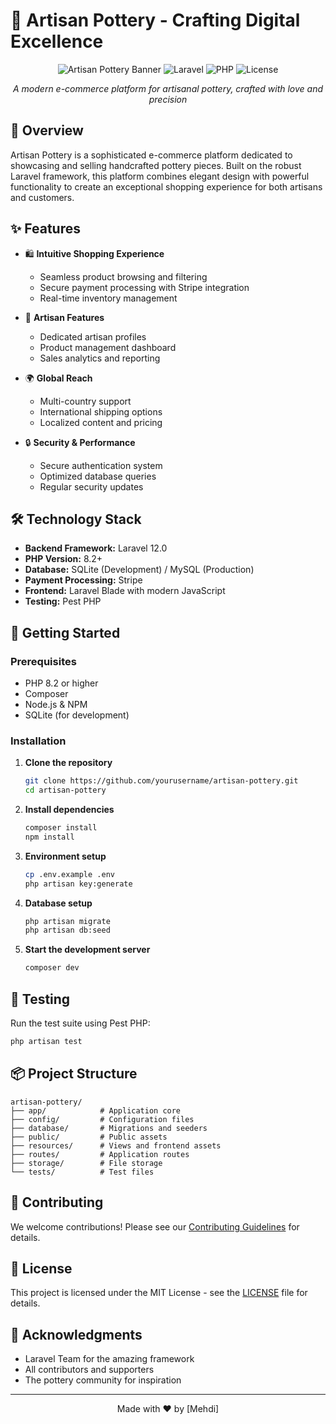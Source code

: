 # 🏺 Artisan Pottery - Crafting Digital Excellence

<div align="center">

![Artisan Pottery Banner](https://img.shields.io/badge/Artisan%20Pottery-Crafting%20Digital%20Excellence-blueviolet)
![Laravel](https://img.shields.io/badge/Laravel-v12.0-FF2D20?style=flat&logo=laravel&logoColor=white)
![PHP](https://img.shields.io/badge/PHP-v8.2-777BB4?style=flat&logo=php&logoColor=white)
![License](https://img.shields.io/badge/License-MIT-green.svg)

*A modern e-commerce platform for artisanal pottery, crafted with love and precision*

</div>

## 🌟 Overview

Artisan Pottery is a sophisticated e-commerce platform dedicated to showcasing and selling handcrafted pottery pieces. Built on the robust Laravel framework, this platform combines elegant design with powerful functionality to create an exceptional shopping experience for both artisans and customers.

## ✨ Features

- 🛍️ **Intuitive Shopping Experience**
  - Seamless product browsing and filtering
  - Secure payment processing with Stripe integration
  - Real-time inventory management

- 🎨 **Artisan Features**
  - Dedicated artisan profiles
  - Product management dashboard
  - Sales analytics and reporting

- 🌍 **Global Reach**
  - Multi-country support
  - International shipping options
  - Localized content and pricing

- 🔒 **Security & Performance**
  - Secure authentication system
  - Optimized database queries
  - Regular security updates

## 🛠️ Technology Stack

- **Backend Framework:** Laravel 12.0
- **PHP Version:** 8.2+
- **Database:** SQLite (Development) / MySQL (Production)
- **Payment Processing:** Stripe
- **Frontend:** Laravel Blade with modern JavaScript
- **Testing:** Pest PHP

## 🚀 Getting Started

### Prerequisites

- PHP 8.2 or higher
- Composer
- Node.js & NPM
- SQLite (for development)

### Installation

1. **Clone the repository**
   ```bash
   git clone https://github.com/yourusername/artisan-pottery.git
   cd artisan-pottery
   ```

2. **Install dependencies**
   ```bash
   composer install
   npm install
   ```

3. **Environment setup**
   ```bash
   cp .env.example .env
   php artisan key:generate
   ```

4. **Database setup**
   ```bash
   php artisan migrate
   php artisan db:seed
   ```

5. **Start the development server**
   ```bash
   composer dev
   ```

## 🧪 Testing

Run the test suite using Pest PHP:

```bash
php artisan test
```

## 📦 Project Structure

```
artisan-pottery/
├── app/            # Application core
├── config/         # Configuration files
├── database/       # Migrations and seeders
├── public/         # Public assets
├── resources/      # Views and frontend assets
├── routes/         # Application routes
├── storage/        # File storage
└── tests/          # Test files
```

## 🤝 Contributing

We welcome contributions! Please see our [Contributing Guidelines](CONTRIBUTING.md) for details.

## 📝 License

This project is licensed under the MIT License - see the [LICENSE](LICENSE) file for details.

## 🙏 Acknowledgments

- Laravel Team for the amazing framework
- All contributors and supporters
- The pottery community for inspiration

---

<div align="center">

Made with ❤️ by [Mehdi]

</div>
